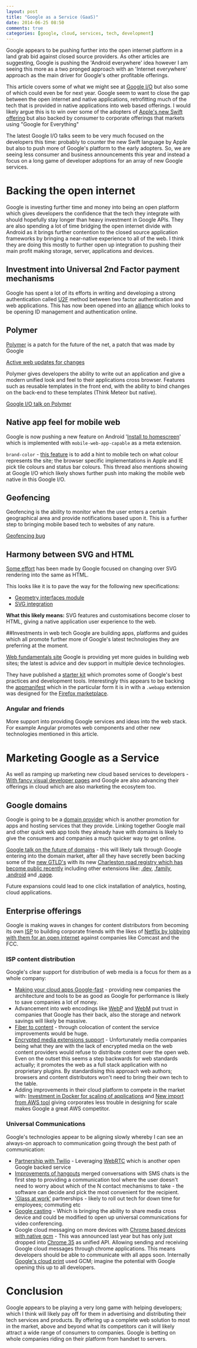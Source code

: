 ```yaml
---
layout: post
title: "Google as a Service (GaaS)"
date: 2014-06-25 08:50
comments: true
categories: [google, cloud, services, tech, development]
---
```

Google appears to be pushing further into the open internet platform in a land grab bid against closed source providers. As other articles are suggesting, Google is pushing the 'Android everywhere' idea however I am seeing this more as a two pronged approach with an 'Internet everywhere' approach as the main driver for Google's other profitable offerings.

This article covers some of what we might see at [Google I/O](https://www.google.com/events/io) but also some of which could even be for next year. Google seem to want to close the gap between the open internet and native applications, retrofitting much of the tech that is provided in native applications into web based offerings. I would likely argue this is to win over some of the adopters of [Apple's new Swift offering](https://developer.apple.com/swift/) but also backed by consumer to corporate offerings that markets using "Google for Everything"

The latest Google I/O talks seem to be very much focused on the developers this time: probably to counter the new Swift language by Apple but also to push more of Google's platform to the early adopters. So, we are seeing less consumer and business announcements this year and instead a focus on a long game of developer adoptions for an array of new Google services.

# Backing the open internet
Google is investing further time and money into being an open platform which gives developers the confidence that the tech they integrate with should hopefully stay longer than heavy investment in Google APIs. They are also spending a lot of time bridging the open internet divide with Android as it brings further contention to the closed source application frameworks by bringing a near-native experience to all of the web. I think they are doing this mostly to further open up integration to pushing their main profit making storage, server, applications and devices.

## Investment into Universal 2nd Factor payment mechanisms
Google has spent a lot of its efforts in writing and developing a strong authentication called [U2F](https://sites.google.com/site/oauthgoog/gnubby) method between two factor authentication and web applications. This has now been opened into an [alliance](http://fidoalliance.org/) which looks to be opening ID management and authentication online.

## Polymer
[Polymer](http://www.polymer-project.org) is a patch for the future of the net, a patch that was made by Google
 
[Active web updates for changes](http://www.polymer-project.org/docs/polymer/node_bind.html)

Polymer gives developers the ability to write out an application and give a modern unified look and feel to their applications cross browser. Features such as reusable templates in the front end, with the ability to bind changes on the back-end to these templates (Think Meteor but native).

[Google I/O talk on Polymer](https://www.google.com/events/io/schedule/session/de22e147-07b6-e311-8491-00155d5066d7)


## Native app feel for mobile web
Google is now pushing a new feature on Android '[Install to homescreen](https://developer.chrome.com/multidevice/android/installtohomescreen)' which is implemented with `mobile-web-app-capable` as a meta extension.


`brand-color` - [this feature](https://groups.google.com/a/chromium.org/forum/#!msg/blink-dev/nzRY-h_-_ig/KR3XWn73tDoJ) is to add a hint to mobile tech on what colour represents the site; the browser specific implementations in Apple and IE pick tile colours and status bar colours.
This thread also mentions showing at Google I/O which likely shows further push into making the mobile web native in this Google I/O.

## Geofencing
Geofencing is the ability to monitor when the user enters a certain geographical area and provide notifications based upon it. This is a further step to bringing mobile based tech to websites of any nature.

[Geofencing bug](https://code.google.com/p/chromium/issues/detail?id=383125&q=getRegisteredRegions&colspec=ID%20Pri%20M%20Iteration%20ReleaseBlock%20Cr%20Status%20Owner%20Summary%20OS%20Modified)

## Harmony between SVG and HTML
[Some effort](https://code.google.com/p/chromium/issues/detail?id=243882) has been made by Google focused on changing over SVG rendering into the same as HTML.

This looks like it is to pave the way for the following new specifications:

- [Geometry interfaces module](http://dev.w3.org/fxtf/geometry/)
- [SVG integration](http://www.w3.org/TR/svg-integration/)

**What this likely means:**
SVG features and customisations become closer to HTML, giving a native application user experience to the web.

##Investments in web tech
Google are building apps, platforms and guides which all promote further more of Google's latest technologies they are preferring at the moment.

[Web fundamentals site](https://developers.google.com/web/fundamentals/)
Google is providing yet more guides in building web sites; the latest is advice and dev support in multiple device technologies.

They have published a [starter kit](https://developers.google.com/web/starter-kit/) which promotes some of Google's best practices and development tools. Interestingly this appears to be backing the [appmanifest](http://www.w3.org/TR/appmanifest/) which in the particular form it is in with a `.webapp` extension was designed for the [Firefox marketplace](https://marketplace.firefox.com/developers/?src=nav_logo).


### Angular and friends
More support into providing Google services and ideas into the web stack. For example Angular promotes web components and other new technologies mentioned in this article.

# Marketing Google as a Service

As well as ramping up marketing new cloud based services to developers - [With fancy visual developer pages](https://developers.google.com/drive/) and Google are also advancing their offerings in cloud which are also marketing the ecosytem too.

## Google domains
Google is going to be a [domain provider](http://domains.google.com/about/) which is another promotion for apps and hosting services that they provide. Linking together Google mail and other quick web app tools they already have with domains is likely to give the consumers and companies a much quicker way to get online.

[Google talk on the future of domains](https://www.google.com/events/io/schedule/session/22ce27dc-7cbf-e311-b297-00155d5066d7) - this will likely talk through Google entering into the domain market, after all they have secretly been backing some of the [new GTLD's](http://newgtlds.icann.org/en/) with its new [Charleston road registry which has become public recently](https://www.google.com/registry/) including other extensions like: [.dev](https://gtldresult.icann.org/application-result/applicationstatus/applicationdetails/1339), [.family](https://gtldresult.icann.org/application-result/applicationstatus/applicationdetails/499), [.android](https://gtldresult.icann.org/applicationstatus/applicationdetails/519) and [.page](https://gtldresult.icann.org/application-result/applicationstatus/applicationdetails/511).

Future expansions could lead to one click installation of analytics, hosting, cloud applications.

## Enterprise offerings

Google is making waves in changes for content distributors from becoming its own [ISP](https://fiber.google.com/about/) to building corporate friends with the likes of [Netflix by lobbying with them for an open internet](https://www.google.com/takeaction/) against companies like Comcast and the FCC.

### ISP content distribution
Google's clear support for distribution of web media is a focus for them as a whole company:

- [Making your cloud apps Google-fast](https://www.google.com/events/io/schedule/session/0486a8f4-4acb-e311-b297-00155d5066d7) - providing new companies the architecture and tools to be as good as Google for performance is likely to save companies a lot of money.
- Advancement into web encodings like [WebP](https://developers.google.com/speed/webp/?csw=1) and [WebM](http://www.webmproject.org/) put trust in companies that Google has their back, also the storage and network savings will likely be massive.
- [Fiber to content](http://googlefiberblog.blogspot.co.uk/2014/05/minimizing-buffering.html) - through colocation of content the service improvements would be huge.
- [Encrypted media extensions support](https://dvcs.w3.org/hg/html-media/raw-file/tip/encrypted-media/encrypted-media.html) - Unfortunately media companies being what they are with the lack of encrypted media on the web content providers would refuse to distribute content over the open web. Even on the outset this seems a step backwards for web standards actually; it promotes the web as a full stack application with no proprietary plugins. By standardising this approach web authors; browsers and content distributors won't need to bring their own tech to the table.
- Adding improvements in their cloud platform to compete in the market with: [Investment in Docker for scaling of applications](https://developers.google.com/compute/docs/containers) and [New import from AWS tool](http://techcrunch.com/2014/06/19/googles-new-cloud-import-tool-makes-switching-from-aws-easier/) giving corporates less trouble in designing for scale makes Google a great AWS competitor.

### Universal Communications
Google's technologies appear to be aligning slowly whereby I can see an always-on approach to communication going through the best path of communication:

- [Partnership with Twilio](https://www.twilio.com/blog/2014/06/twilio-and-google-twilio-cx-for-chromebooks-nt.html) - Leveraging [WebRTC](http://www.webrtc.org/) which is another open Google backed service
- [Improvements of hangouts](https://plus.google.com/+googleplus/posts/8irsMuNR3ZK) merged conversations with SMS chats is the first step to providing a communication tool where the user doesn't need to worry about which of the N contact mechanisms to take - the software can decide and pick the most convenient for the recipient.
- ['Glass at work'](https://developers.google.com/glass/distribute/glass-at-work) partnerships - likely to roll out tech for down time for employees; commuting etc
- [Google casting](https://developers.google.com/cast/) - Which is bringing the ability to share media cross device and could be modified to open up universal communications for video conferencing.
- Google cloud messaging on more devices with [Chrome based devices with native gcm](https://developer.chrome.com/apps/cloudMessaging) - This was announced last year but has only just dropped into [Chrome 35](http://googlechromereleases.blogspot.co.uk/2014/06/stable-channel-update.html) as unified API. Allowing sending and receiving Google cloud messages through chrome applications. This means developers should be able to communicate with all apps soon. Internally [Google's cloud print](http://www.google.co.uk/cloudprint/learn/) used GCM; imagine the potential with Google opening this up to all developers.

# Conclusion

Google appears to be playing a very long game with helping developers; which I think will likely pay off for them in advertising and distributing their tech services and products. By offering up a complete web solution to most in the market, above and beyond what its competitors can it will likely attract a wide range of consumers to companies. Google is betting on whole companies riding on their platform from handset to servers.


